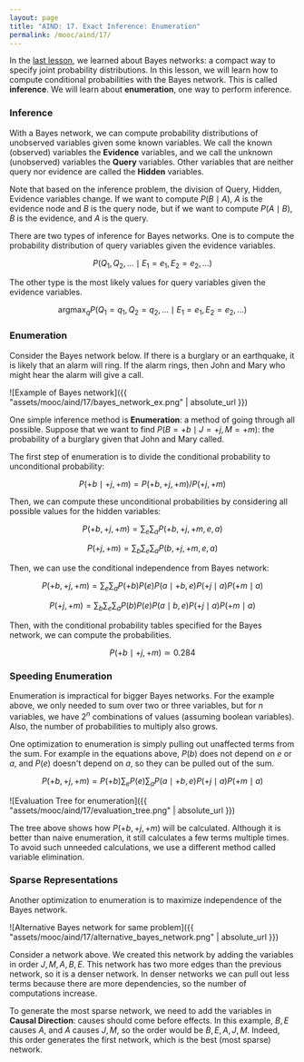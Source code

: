 ```yaml
---
layout: page
title: "AIND: 17. Exact Inference: Enumeration"
permalink: /mooc/aind/17/
---
```


In the [last lesson](/mooc/aind/16), we learned about Bayes networks: a compact way to specify joint probability distributions. In this lesson, we will learn how to compute conditional probabilities with the Bayes network. This is called **inference**. We will learn about **enumeration**, one way to perform inference.

### Inference

With a Bayes network, we can compute probability distributions of unobserved variables given some known variables. We call the known (observed) variables the **Evidence** variables, and we call the unknown (unobserved) variables the **Query** variables. Other variables that are neither query nor evidence are called the **Hidden** variables.

Note that based on the inference problem, the division of Query, Hidden, Evidence variables change. If we want to compute $P(B \mid A)$, $A$ is the evidence node and $B$ is the query node, but if we want to compute $P(A \mid B)$, $B$ is the evidence, and $A$ is the query.

There are two types of inference for Bayes networks. One is to compute the probability distribution of query variables given the evidence variables. 

$$ P(Q_1, Q_2, \ldots \mid E_1 = e_1, E_2 = e_2, \ldots) $$

The other type is the most likely values for query variables given the evidence variables.

$$ \text{argmax}_q P(Q_1 = q_1, Q_2 = q_2, \ldots \mid E_1 = e_1, E_2 = e_2, \ldots) $$

### Enumeration

Consider the Bayes network below. If there is a burglary or an earthquake, it is likely that an alarm will ring. If the alarm rings, then John and Mary who might hear the alarm will give a call.

![Example of Bayes network]({{ "assets/mooc/aind/17/bayes_network_ex.png" | absolute_url }})

One simple inference method is **Enumeration**: a method of going through all possible. Suppose that we want to find $P(B = +b \mid J = +j, M = +m)$: the probability of a burglary given that John and Mary called.

The first step of enumeration is to divide the conditional probability to unconditional probability:

$$ P(+b \mid +j, +m) = P(+b, +j, +m) / P(+j, +m) $$

Then, we can compute these unconditional probabilities by considering all possible values for the hidden variables:

$$ P(+b, +j, +m) = \sum_e \sum_a P(+b, +j, +m, e, a) $$

$$ P(+j, +m) = \sum_b \sum_e \sum_a P(b, +j, +m, e, a) $$

Then, we can use the conditional independence from Bayes network:

$$  P(+b, +j, +m) = \sum_e \sum_a P(+b) P(e) P(a \mid +b, e) P(+j \mid a) P(+m \mid a) $$

$$ P(+j, +m) = \sum_b \sum_e \sum_a P(b) P(e) P(a \mid b, e) P(+j \mid a) P(+m \mid a) $$

Then, with the conditional probability tables specified for the Bayes network, we can compute the probabilities.

$$ P(+b \mid +j, +m) \simeq 0.284 $$

### Speeding Enumeration

Enumeration is impractical for bigger Bayes networks. For the example above, we only needed to sum over two or three variables, but for $n$ variables, we have $2^n$ combinations of values (assuming boolean variables). Also, the number of probabilities to multiply also grows.

One optimization to enumeration is simply pulling out unaffected terms from the sum. For example in the equations above, $P(b)$ does not depend on $e$ or $a$, and $P(e)$ doesn't depend on $a$, so they can be pulled out of the sum.

$$
P(+b, +j, +m) = P(+b) \sum_e P(e) \sum_a P(a \mid +b, e) P(+j \mid a) P(+m \mid a)
$$

![Evaluation Tree for enumeration]({{ "assets/mooc/aind/17/evaluation_tree.png" | absolute_url }})

The tree above shows how $P(+b, +j, +m)$ will be calculated. Although it is better than naive enumeration, it still calculates a few terms multiple times. To avoid such unneeded calculations, we use a different method called variable elimination.

### Sparse Representations

Another optimization to enumeration is to maximize independence of the Bayes network.

![Alternative Bayes network for same problem]({{ "assets/mooc/aind/17/alternative_bayes_network.png" | absolute_url }})

Consider a network above. We created this network by adding the variables in order $J, M, A, B, E$. This network has two more edges than the previous network, so it is a denser network. In denser networks we can pull out less terms because there are more dependencies, so the number of computations increase.

To generate the most sparse network, we need to add the variables in **Causal Direction**: causes should come before effects. In this example, $B, E$ causes $A$, and $A$ causes $J,M$, so the order would be $B, E, A, J, M$. Indeed, this order generates the first network, which is the best (most sparse) network.

